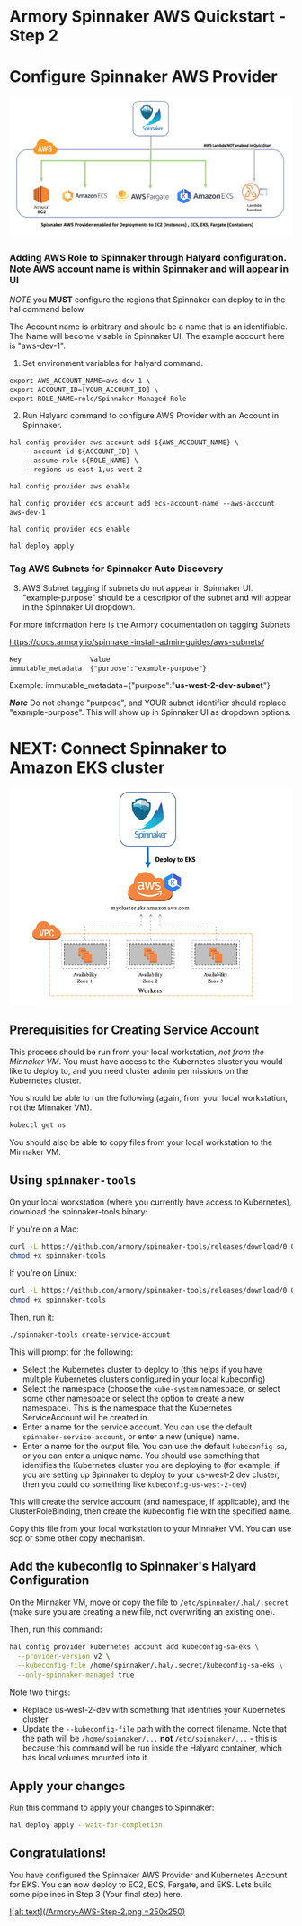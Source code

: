 # Armory Spinnaker AWS Quickstart - Step 2 
# Configure Spinnaker AWS Provider

![No CREATE Permission](/AWS-Deploy-Spinnaker.png)

### Adding AWS Role to Spinnaker through Halyard configuration.  Note AWS account name is within Spinnaker and will appear in UI ###

*NOTE* you **MUST** configure the regions that Spinnaker can deploy to in the hal command below

The Account name is arbitrary and should be a name that is an identifiable.  The Name will become visable in Spinnaker UI.  The example account here is "aws-dev-1".

1. Set environment variables for halyard command.
```code
export AWS_ACCOUNT_NAME=aws-dev-1 \
export ACCOUNT_ID=[YOUR_ACCOUNT_ID] \
export ROLE_NAME=role/Spinnaker-Managed-Role
```
2. Run Halyard command to configure AWS Provider with an Account in Spinnaker.

```code
hal config provider aws account add ${AWS_ACCOUNT_NAME} \
    --account-id ${ACCOUNT_ID} \
    --assume-role ${ROLE_NAME} \
    --regions us-east-1,us-west-2
```

```code
hal config provider aws enable
```

```code
hal config provider ecs account add ecs-account-name --aws-account aws-dev-1
```

```code
hal config provider ecs enable
```

```code
hal deploy apply
```

### Tag AWS Subnets for Spinnaker Auto Discovery

3. AWS Subnet tagging if subnets do not appear in Spinnaker UI.  "example-purpose" should be a descriptor of the subnet and will appear in the Spinnaker UI dropdown.

For more information here is the Armory documentation on tagging Subnets

https://docs.armory.io/spinnaker-install-admin-guides/aws-subnets/

```code
Key                 Value
immutable_metadata  {"purpose":"example-purpose"}
```
 Example: immutable_metadata={"purpose":"**us-west-2-dev-subnet**"}

***Note*** Do not change "purpose", and YOUR subnet identifier should replace "example-purpose".  This will show up in Spinnaker UI as dropdown options. 


# NEXT: Connect Spinnaker to Amazon EKS cluster

![No CREATE Permission](/Spinnaker-to-EKS.png)

## Prerequisities for Creating Service Account

This process should be run from your local workstation, *not from the Minnaker VM*.  You must have access to the Kubernetes cluster you would like to deploy to, and you need cluster admin permissions on the Kubernetes cluster.

You should be able to run the following (again, from your local workstation, not the Minnaker VM).

```bash
kubectl get ns
```

You should also be able to copy files from your local workstation to the Minnaker VM.

## Using `spinnaker-tools`

On your local workstation (where you currently have access to Kubernetes), download the spinnaker-tools binary:

If you're on a Mac:

```bash
curl -L https://github.com/armory/spinnaker-tools/releases/download/0.0.7/spinnaker-tools-darwin -o spinnaker-tools
chmod +x spinnaker-tools
```

If you're on Linux:

```bash
curl -L https://github.com/armory/spinnaker-tools/releases/download/0.0.7/spinnaker-tools-linux -o spinnaker-tools
chmod +x spinnaker-tools
```

Then, run it:

```bash
./spinnaker-tools create-service-account
```

This will prompt for the following:
* Select the Kubernetes cluster to deploy to (this helps if you have multiple Kubernetes clusters configured in your local kubeconfig)
* Select the namespace (choose the `kube-system` namespace, or select some other namespace or select the option to create a new namespace).  This is the namespace that the Kubernetes ServiceAccount will be created in.
* Enter a name for the service account.  You can use the default `spinnaker-service-account`, or enter a new (unique) name.
* Enter a name for the output file.  You can use the default `kubeconfig-sa`, or you can enter a unique name.  You should use something that identifies the Kubernetes cluster you are deploying to (for example, if you are setting up Spinnaker to deploy to your us-west-2 dev cluster, then you could do something like `kubeconfig-us-west-2-dev`)

This will create the service account (and namespace, if applicable), and the ClusterRoleBinding, then create the kubeconfig file with the specified name.

Copy this file from your local workstation to your Minnaker VM.  You can use scp or some other copy mechanism.

## Add the kubeconfig to Spinnaker's Halyard Configuration

On the Minnaker VM, move or copy the file to `/etc/spinnaker/.hal/.secret` (make sure you are creating a new file, not overwriting an existing one).

Then, run this command:

```bash
hal config provider kubernetes account add kubeconfig-sa-eks \
  --provider-version v2 \
  --kubeconfig-file /home/spinnaker/.hal/.secret/kubeconfig-sa-eks \
  --only-spinnaker-managed true
```

Note two things:
* Replace us-west-2-dev with something that identifies your Kubernetes cluster
* Update the `--kubeconfig-file` path with the correct filename.  Note that the path will be `/home/spinnaker/...` **not** `/etc/spinnaker/...` - this is because this command will be run inside the Halyard container, which has local volumes mounted into it.

## Apply your changes

Run this command to apply your changes to Spinnaker:

```bash
hal deploy apply --wait-for-completion
```

## Congratulations!  
You have configured the Spinnaker AWS Provider and Kubernetes Account for EKS.  You can now deploy to EC2, ECS, Fargate, and EKS.  Lets build some pipelines in Step 3 (Your final step) here.

[![alt text](/Armory-AWS-Step-2.png =250x250)](https://youtu.be/epKXV2FIm6Y "title")

